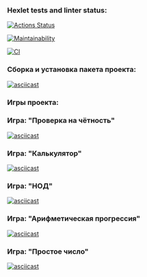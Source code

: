 ### Hexlet tests and linter status:
[![Actions Status](https://github.com/Trankvill/python-project-lvl1/workflows/hexlet-check/badge.svg)](https://github.com/Trankvill/python-project-lvl1/actions)

[![Maintainability](https://api.codeclimate.com/v1/badges/a99a88d28ad37a79dbf6/maintainability)](https://codeclimate.com/github/codeclimate/codeclimate/maintainability)

[![CI](https://github.com/Trankvill/python-project-lvl1/actions/workflows/main.yml/badge.svg)](https://github.com/Trankvill/python-project-lvl1/actions/workflows/main.yml)

### Сборка и установка пакета проекта:
[![asciicast](https://asciinema.org/a/BXmBIvXSYjHSmyBEBqXW5zxFa.svg)](https://asciinema.org/a/BXmBIvXSYjHSmyBEBqXW5zxFa)

### Игры проекта:

### Игра: "Проверка на чётность"
[![asciicast](https://asciinema.org/a/BgXdMvaK69QPWlSWELreUydcn.svg)](https://asciinema.org/a/BgXdMvaK69QPWlSWELreUydcn)

### Игра: "Калькулятор"
[![asciicast](https://asciinema.org/a/qAbox9VwDRkXDQS0wlw0OtF0K.svg)](https://asciinema.org/a/qAbox9VwDRkXDQS0wlw0OtF0K)

### Игра: "НОД"
[![asciicast](https://asciinema.org/a/fnkJHvOJrUaDbJXXvlnkgLtGx.svg)](https://asciinema.org/a/fnkJHvOJrUaDbJXXvlnkgLtGx)

### Игра: "Арифметическая прогрессия"
[![asciicast](https://asciinema.org/a/3h6LetSgQqVX1vzQIlEEEAiFY.svg)](https://asciinema.org/a/3h6LetSgQqVX1vzQIlEEEAiFY)

### Игра: "Простое число"
[![asciicast](https://asciinema.org/a/AGOPG66lBVg7pMOjfYgQSl9Tk.svg)](https://asciinema.org/a/AGOPG66lBVg7pMOjfYgQSl9Tk)

